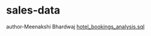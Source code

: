 # sales-data
author-Meenakshi Bhardwaj
[hotel\_bookings\_analysis.sql](sandbox:/mnt/data/hotel_bookings_analysis.sql)
